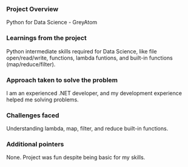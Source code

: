 ### Project Overview

 Python for Data Science - GreyAtom


### Learnings from the project

 Python intermediate skills required for Data Science, like file open/read/write, functions, lambda funtions, and built-in functions (map/reduce/filter).


### Approach taken to solve the problem

 I am an experienced .NET developer, and my development experience helped me solving problems.


### Challenges faced

 Understanding lambda, map, filter, and reduce built-in functions.


### Additional pointers

 None. Project was fun despite being basic for my skills.


